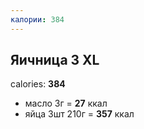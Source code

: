 ```yaml
---
калории: 384
---
```

## Яичница 3 XL
calories: **384**
- масло 3г = **27** ккал
- яйца 3шт 210г = **357** ккал